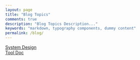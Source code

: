 ```yaml
---
layout: page
title: "Blog Topics"
comments: true
description: "Blog Topics Description..."
keywords: "markdown, typography components, dummy content"
permalink: /blog/
---
```


<section class="post-list">
  <div class="container">
  	<article class="post-item">
        <div class="article-title"><a class="post-link" href="{{ post.url | prepend: site.baseurl | prepend: site.url }}">System Design</a></div>
    </article>
    <article class="post-item">
        <div class="article-title"><a class="post-link" href="{{ post.url | prepend: site.baseurl | prepend: site.url }}">Tool Doc</a></div>
    </article>
  </div>
</section>
